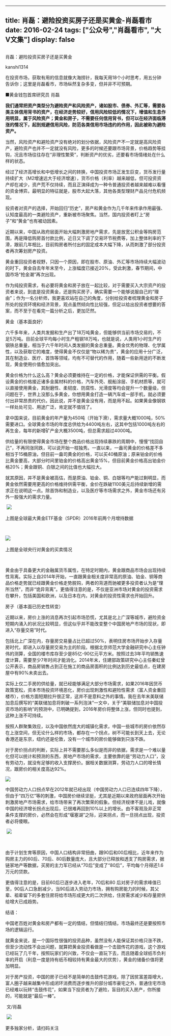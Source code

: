 
---
title:  肖磊：避险投资买房子还是买黄金-肖磊看市
date: 2016-02-24
tags: ["公众号","肖磊看市", "大V文集"]
display: false
---


## 



肖磊：避险投资买房子还是买黄金




kanshi1314




在投资市场，获取有用的信息就像大海捞针，我每天用18个小时思考，用五分钟告诉你；这里是肖磊看市，市场纵然复杂多变，但并非不可预期。


■黄金钱包首席研究员 肖磊



**我们通常把资产类型分为避险资产和风险资产，诸如股市、债券、外汇等，需要各类主体信用背书的资产，在经济走势较好，信用风险较低的情况下，增值和生息作用明显，属于风险资产；黄金和房子，不需要任何信用背书，但可以在经济面临滞涨的情况下，起到规避信用风险，防范各类信用市场违约的作用，因此被称为避险资产。**

当然，风险资产和避险资产没有绝对的划分依据，风险资产不一定就是高风险资产，避险资产也并不一定就没有风险，更多的时候还要跟市场背景，价格趋势等挂钩，况且市场往往存在“非理性繁荣”，判断资产的优劣，还要看市场情绪处在什么样的状态。

经过了经济高增长和中低增长之间的转换，中国投资市场正发生巨变，货币发行量持续扩大（M2增速远大于经济增速），货币价格（利率）越来越低，但可投资资产却在减少，资产荒不仅持续，而且正演绎成为一种令普通投资者越来越难以看懂的资金博弈。最明显的特征就是，股市大起大落，其他各类型理财产品兑付危机频现。

投资者对资产的选择，开始回归“历史”，房产和黄金作为几千年来传承作用最强、认知度最高的一类避险资产，重新被市场聚焦。当然，国内投资者盯上“房子”和“黄金”也有被动因素。

近期以来，中国从政府层面开始大幅刺激房地产需求，先是放宽公积金等购房范围，再是降低购房首付款比例，近日又下调了交易环节税费等，加上整体利率的下滑，跟前几年相比，目前购房者所付出的固定成本大幅下降，从而刺激了部分投资者再次筹划房产投资。

黄金重回投资者视野，只因一个原因，即在股市、原油、外汇等市场持续大幅波动的时下，黄金自去年年末至今，上涨幅度已接近20%，受此刺激，春节期间，中国市场“抢金潮”再次出现。

作为纯投资需求，有必要将黄金和房子放在一起比较，对于需要买入大宗资产的投资者来说，到底是投资黄金，还是购买房子，确实需要一个能够说服自己的“理由”；作为一名分析师，我更喜欢站在自己的角度，分别给投资者梳理黄金和房子所处的投资环境和经济背景，观点虽然倾向性比较强，但足以给出投资者想要的答案，而不至于在看完一篇分析之后，更加茫然。

黄金（基本面良好）

六千多年来，人类共发掘和生产出了18万吨黄金，但能够供当前市场交易的，不足5万吨。目前全球平均每小时生产粗钢18万吨，也就是说，人类用1小时生产的钢铁总重量，相当于六千年时间人类发掘的黄金总重量。黄金优秀的物理、化学属性，以及获取它的难度，使得黄金不仅仅是“物以稀为贵”，黄金的应用十分广泛，其在制造业、医疗、首饰等领域，均有不可替代的作用，随着一些新用途的不断发现，黄金使用价值愈加突出。

黄金价格为什么这么高？黄金必须要维持在一定的价格，才能保证供需的平衡。假设黄金的价格接近诸多金属材料的价格，汽车外壳、舰船涂层、手机材质等，就可以直接使用黄金，其耐磨性、柔韧度、防腐性、光滑度等均会提升一个数量级，但问题在于，世界上没那么多黄金，你想用黄金打造一辆汽车或一部手机，就必须要付出非常昂贵的代价。因此说，并不是黄金没有用，而是用不起。如果黄金像钢铁一样处处可见、用途广泛，肯定就不值钱了。

拿中国来说，目前黄金的年产量为450吨（开始下滑），需求量大概1000吨，50%需要进口。全球黄金市场的年度总供给为4400吨左右，这其中包括1000吨左右的再生金，每年的新增矿产金大概3500吨，但总需求超过4000吨。

供给量的有限使得黄金市场在整个商品价格出现持续暴跌的周期中，慢慢“找回自己”，不再同涨同跌，可以说开始一枝独秀。一直以来，一盎司黄金的价格差不多相当于15桶原油，但目前一盎司黄金的价格，可以买40桶原油；原来铂金的价格比黄金要高，大部分时间里铂金的价格高出黄金15%，但目前黄金价格高出铂金价格20%；黄金跟铜、白银之间的比值也大幅拉大。

就其原因，并不是黄金被高估，而是原油、铂金、铜、白银等均产能过剩明显，而黄金依然需要用更高的价格维持供需平衡，金价在跌破1100美元后持续新增的需求正在说明这一点。除首饰和制造业，以及医疗等市场需求之外，黄金市场还有另外一股强大的需求力量。

&nbsp;<img data-s="300,640" data-type="png" src="http://mmbiz.qpic.cn/mmbiz/rIYcHn0KrPRqj7V3Z3gVahrwoLyt6qAoV3f1VOQnz2H2bnpWtzF1FDGFLx8TDmTIibm2GC0dfDfibaE0S7iakX6eQ/0?wx_fmt=png" data-ratio="1.03562945368171" data-w="421"/>

上图是全球最大黄金ETF基金（SPDR）2016年前两个月增持数据

&nbsp;

<img data-s="300,640" data-type="png" src="http://mmbiz.qpic.cn/mmbiz/rIYcHn0KrPRqj7V3Z3gVahrwoLyt6qAoVtY90ZV80eON0vL2DrQyRMMz1ay0NvjYU5fWg6bjosLFibAIqs11cGQ/0?wx_fmt=png" data-ratio="0.5575539568345323" data-w=""/>&nbsp;

上图是全球央行对黄金的买卖情况

&nbsp;

黄金由于具备更大的金融属货币属性，在特定时期内，黄金跟商品市场会出现持续性背离。实际上自2014年开始，一直跟黄金相关度非常高的原油、铂金、铜等商品价格走势就已经跟黄金价格走势脱钩，两者的背道而驰被更多投资者认为是“理所当然”，而非“诡异背离”。更值得注意的是，不仅是亚洲市场对黄金的投资需求在攀升，包括美国和欧洲，以及日本在内，对黄金的投资性需求也开始回升。

房子（基本面已历史性转变）

近期以来，房价上涨的消息再次引起市场恐慌，尤其是北上广深等城市，避险资金短期内涌入的状况比较明显，但这似乎并不能改变整个中国房地产市场的现状，即进入“存量交易”时代。

包括北上广深在内，存量房交易量占比已超过50%，表明住房市场开始步入存量房时代，即进入以存量房交易为主的阶段。根据北京师范大学金融研究中心主任钟伟的测算，全国的楼市库存至少是85亿-90亿元平方米。按照过去3年平均销售速度计算，需要至少7年时间才能消化。2014年末，住建部政策研究中心主任秦虹曾公开表示，商品房销售占到正在施工的商品房面积的比例达到历史最低点，在建房屋中有90%未卖出去。

实际上仅二手房的供给量，就已经能够满足大部分市场需求，如果2016年因货币政策宽松，资本市场投资环境恶化，房价出现刺激性和避险性需求（富人资金重回楼市），价格方面短期拉升很正常，这并不是意料之外的事情。我在去年末美联储加息后撰写的“美联储加息将刺破一系列泡沫”一文中，关于“美联储加息对中国投资市场的影响”的预测中，已明确提到，2016年房价将整体上涨，但同时也提到，这种上涨不可持续。

按照人群聚集效应，以及中国依然庞大的城镇化需求，中国一些城市的房价依然存在上涨空间，但无论什么样的市场，都存在一个拐点，树不可能长到天上去，无论香港还是东京，纽约还是伦敦，没有一个城市的房价能够做到只涨不跌。

对于房价拐点的判断，实际上并不需要那么多似是而非的依据，需求是一个难以量化但可以统计和预测的东西，房地产市场的需求，主要依靠的是“劳动力人口”，没有劳动力，就没有足够的收入支撑房价。据相关数据测算，劳动力人口的增长情况，跟房价的相关度高达92%。

<img data-s="300,640" data-type="png" src="http://mmbiz.qpic.cn/mmbiz/rIYcHn0KrPRqj7V3Z3gVahrwoLyt6qAoXm45u1p7LRoE9lLSH0jxa4MW4JQEBxfOQtXIV1DOqtPAFZ630ufic2w/0?wx_fmt=png" data-ratio="0.6187050359712231" data-w=""/>

中国劳动力人口拐点早在2012年就已经出现（中国劳动力人口已连续四年下降），但由于“四万亿”等的刺激，中国房价继续坚挺，尤其是近期以来政府层面再次开始刺激房地产市场需求，给市场带来了再次繁荣的假象。但经济规律不是儿戏，就像中国的经济增长拐点出现后，已很难再回到10%以上的增长。由不客观及非正常条件支撑的房价，必然会在形成“堰塞湖”之际，迎来拐点，而一旦拐点出现，投资者必将傻眼。

&nbsp;<img data-s="300,640" data-type="png" src="http://mmbiz.qpic.cn/mmbiz/rIYcHn0KrPRqj7V3Z3gVahrwoLyt6qAoUteicAveXu0Jo37PrENkDJeRRJvJNjOuLLUk6u3Sa4JcEtFwerEIchg/0?wx_fmt=png" data-ratio="0.6144144144144145" data-w="555"/>

&nbsp;

由于计划生育等原因，中国人口结构非常扭曲，跟90后和00后相比，近年来作为购房主力的60后、70后、80后数量庞大，且大部分已释放和透支了购房需求，据链家地产等数据，买房的主力军已经从“70后”变成了“80后”，平均每个月得还1.6万元的贷款。

更值得注意的是，目前60后已逐步进入老年，70后和80&nbsp;后对房子的需求峰值已至，90后人口急剧减少，当90后进入劳动力市场，拥有购房能力的时候，其父辈、祖辈留下的多套住房将给市场形成更大的二次供给，住房需求减少和存量房供给增大已成趋势。

结语：

中国老百姓对黄金和房产都有一定的情结，但情结归情结，市场最终还是要按照市场的逻辑运行。

就黄金来说，是一个国际性很强的投资品种，虽然没有人能保证其价格只涨不跌，但至少流动性不会出问题，就算把黄金投资看做是一个击鼓传花的游戏，这个游戏已经玩了几千年，按照玩家们的兴致，不仅会一直玩下去，而且随着全球纸币负利率的开启（利息一度是持有纸币相较持有黄金最大的优势），黄金的储备价值将更加明显。

对于房产投资，中国的房子已经不是简单的击鼓传花游戏，除了因贫富差距增大，富人圈子越来越集中形成闭环消费而逐步推升的部分城市豪宅之外，普通住宅市场已经难以玩转“击鼓传花”，如果当下投资者为了避险，盲目的买入房产，你所接的，可能就是“最后一棒”。

&nbsp;文/肖磊







&nbsp;<img data-s="300,640" data-type="png" src="http://mmbiz.qpic.cn/mmbiz/rIYcHn0KrPQLCMgr8upEGB7v07MSYgD7VRIia6iaZYL789DVroJlGyJbaNha61iaaCYDSRZIDjUdiaWUpDNgKysObg/0?wx_fmt=png" data-ratio="1" data-w="129"/>

更多独家分析，请扫码关注










